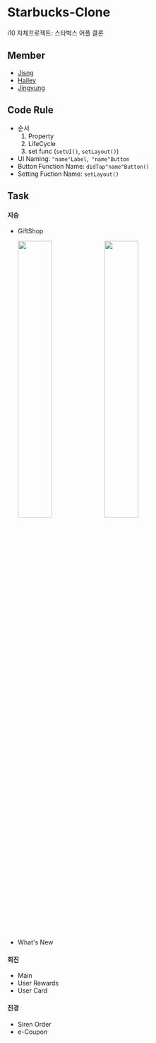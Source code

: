 # Starbucks-Clone
i10 자체프로젝트: 스타벅스 어플 클론

## Member
- [Jisng](https://github.com/jisng)
- [Hailey](https://github.com/foxwavez)
- [Jingyung](https://github.com/jingyungkim)

## Code Rule
- 순서
  1. Property
  2. LifeCycle
  3. set func (`setUI()`, `setLayout()`)
- UI Naming: `"name"Label`,` "name"Button`
- Button Function Name: `didTap"name"Button()`
- Setting Fuction Name: `setLayout()`

## Task
#### 지승
- GiftShop

  <p>
  <img src="gif/giftshop1.gif" width="40%">
  <img src="gif/giftshop2.gif" width="40%">
  </p>

  

- What's New
#### 희진
- Main
- User Rewards
- User Card
#### 진경
- Siren Order
- e-Coupon
